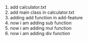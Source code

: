 1. add calculator.txt
2. add main class in calculator.txt
3. adding add function in add-feature
4. now  i am adding sub function
5. now i am adding mul function
6. now i am adding div function
